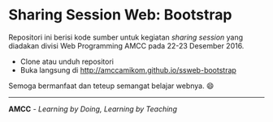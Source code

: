 # Sharing Session Web: Bootstrap

Repositori ini berisi kode sumber untuk kegiatan *sharing session* yang diadakan divisi Web 
Programming AMCC pada 22-23 Desember 2016.

* Clone atau unduh repositori
* Buka langsung di http://amccamikom.github.io/ssweb-bootstrap

Semoga bermanfaat dan teteup semangat belajar webnya. :smile:

---

**AMCC** - *Learning by Doing, Learning by Teaching*

